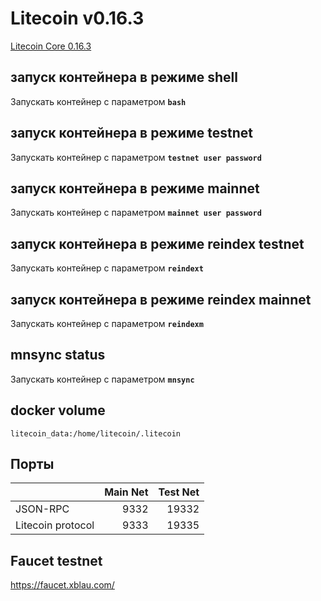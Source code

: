 # Litecoin v0.16.3

[Litecoin Core 0.16.3](https://download.litecoin.org/litecoin-0.16.3/linux/)

## запуск контейнера в режиме shell

Запускать контейнер с параметром **`bash`**

## запуск контейнера в режиме testnet

Запускать контейнер с параметром **`testnet user password`**

## запуск контейнера в режиме mainnet

Запускать контейнер с параметром **`mainnet user password`**

## запуск контейнера в режиме reindex testnet

Запускать контейнер с параметром **`reindext`**

## запуск контейнера в режиме reindex mainnet

Запускать контейнер с параметром **`reindexm`**

## mnsync status

Запускать контейнер с параметром **`mnsync`**

## docker volume

```litecoin_data:/home/litecoin/.litecoin```

## Порты

|                  |Main Net |Test Net |
|:-----------------|--------:|--------:|
|JSON-RPC          |9332     |19332    |
|Litecoin protocol |9333     |19335    |

## Faucet testnet

https://faucet.xblau.com/
